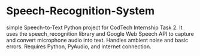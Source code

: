 # Speech-Recognition-System
 simple Speech-to-Text Python project for CodTech Internship Task 2. It uses the speech_recognition library and Google Web Speech API to capture and convert microphone audio into text. Handles ambient noise and basic errors. Requires Python, PyAudio, and internet connection.
